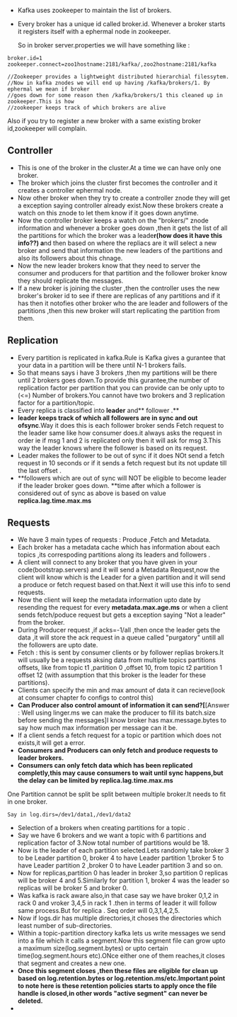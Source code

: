 * Kafka uses zookeeper to maintain the list of brokers.
* Every broker has a unique id called broker.id. Whenever a broker starts it registers itself with a ephermal node in zookeeper.

  So in broker server.properties we will have something like :

```
broker.id=1
zookeeper.connect=zoo1hostname:2181/kafka/,zoo2hostname:2181/kafka

//Zookeeper provides a lightweight distributed hierarchial filessytem. 
//Now in kafka znodes we will end up having /kafka/brokers/1. By ephermal we mean if broker 
//goes down for some reason then /kafka/brokers/1 this cleaned up in zookeeper.This is how 
//zookeeper keeps track of which brokers are alive
```

Also if you try to register a new broker with a same existing broker id,zookeeper will complain.

## Controller

* This is one of the broker in the cluster.At a time we can have only one broker.
* The broker which joins the cluster first becomes the controller and it creates a controller ephermal node.
* Now other broker when they try to create a controller znode they will get a exception saying controller already exist.Now these brokers create a watch on this znode to let them know if it goes down anytime.
* Now the controller broker keeps a watch on the "brokers/" znode information and whenever a broker goes down ,then it gets the list of all the partitions for which the broker was a leade**r\(how does it have this info??\) a**nd then based on where the repliacs are it will select a new broker and send that information the new leaders of the partitions and also its followers about this chnage.
* Now the new leader brokers know that they need to server the consumer and producers for that partition and the follower broker know they should replicate the messages.
* If a new broker is joining the cluster ,then the controller uses the new broker's broker id to see if there are replicas of any partitions and if it has then it notofies other broker who the are leader and followers of the partitions ,then this new broker will start replicating the partition from them.

## Replication

* Every partition is replicated in kafka.Rule is Kafka gives a gurantee that your data in a partition will be there until N-1 brokers fails.
* So that means says i have 3 brokers ,then my partitions will be there until 2 brokers goes down.To provide this gurantee,the number of replication factor per partition that you can provide can be only upto to \(&lt;=\) Number of brokers.You cannot have two brokers and 3 replication factor for a partition/topic.
* Every replica is classified into **leader** and** follower .**
* **leader keeps track of which all followers are in sync and out ofsync**.Way it does this is each follower broker sends Fetch request to the leader same like how consumer does.it always asks the request in order ie if msg 1 and 2 is replicated only then it will ask for msg 3.This way the leader knows where the follower is based on its request.
* Leader makes the follower to be out of sync if it does NOt send a fetch request in 10 seconds or if it sends a fetch request but its not update till the last offset .
* **followers which are out of sync will NOT be eligible to become leader if the leader broker goes down. **time after which a follower is considered out of sync as above is based on value **replica.lag.time.max.ms**

## Requests

* We have 3 main types of requests : Produce ,Fetch and Metadata.
* Each broker has a metadata cache which has information about each topics ,its correspoding partitions along  its leaders and followers .
* A client will connect to any broker that you have given in your code\(bootstrap.servers\) and it will send a Metadata Request,now the client will know which is the Leader for a given partition and it will send a produce or fetch request based on that.Next it will use this info to send requests.
* Now the client will keep the metadata information upto date by resending the request for every **metadata.max.age.ms** or when a client sends fetch/poduce request but gets a exception saying "Not a leader" from the broker.
* During Producer request ,if acks=-1/all ,then once the leader gets the data ,it will store the ack request in a queue called "purgatory" untill all the followers are upto date.
* Fetch : this is sent by consumer clients or by follower replias brokers.It will usually be a requests aksing data from multiple topics partitions offsets, like from topic t1 ,partition 0 ,offset 10, from topic t2 partition 1 offset 12 \(with assumption that this broker is the leader for these partitions\).
* Clients can specify the min and max amount of data it can recieve\(look at consumer chapter fo configs to control this\)
* **Can Producer also control amount of information it can send?\[**\[Answer : Well using linger.ms we can make the producer to fill its batch.size before sending the messages\]I know broker has max.message.bytes to say how much max information per message can it be.
* If a client sends a fetch request for a topic or partition which does not exists,it will get a error.
* **Consumers and Producers can only fetch and produce requests to leader brokers.**
* **Consumers can only fetch data which has been replicated completly,this may cause consumers to wait until sync happens,but the delay can be limited by replica.lag.time.max.ms**

One Partition cannot be split be split between multiple broker.It needs to fit in one broker.

```
Say in log.dirs=/dev1/data1,/dev1/data2
```

* Selection of a brokers when creating partitions for a topic .
* Say we have 6 brokers and we want a topic with 6 partitions and replication factor of 3.Now total number of partitions would be 18.
* Now is the leader of each partition selected.Lets randomly take broker 3 to be Leader partition 0, broker 4 to have Leader partition 1,broker 5 to have Leader partition 2 ,broker 0 to have Leader partition 3 and so on.
* Now for replicas,partition 0 has leader in broker 3,so partition 0 replicas will be broker 4 and 5.Similarly for partition 1, broker 4 was the leader so replicas will be broker 5 and broker 0.
* Was kafka is rack aware also,in that case say we have broker 0,1,2 in rack 0 and vroker 3,4,5 in rack 1 .then in terms of leader it will follow same process.But for replica . Seq order will 0,3,1,4,2,5.
* Now if logs.dir has multiple directories,it choses the directories which least number of sub-directories.
* Within a topic-partition directory kafka lets us write messages we send into a file which it calls a segment.Now this segment file can grow upto a maximum size\(log.segment.bytes\) or upto certain time\(log.segment.hours etc\).ONce either one of them reaches,it closes that segment and creates a new one.
* **Once this segment closes ,then these files are eligible for clean up based on log.retention.bytes or log.retention.ms/etc.Important point to note here is these retention policies starts to apply once the file handle is closed,in other words "active segment" can never be deleted.**
* 


